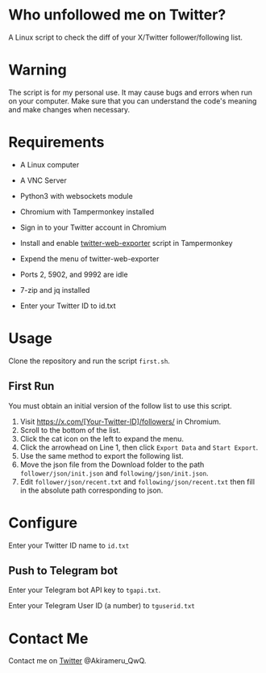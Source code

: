 # Who unfollowed me on Twitter?

A Linux script to check the diff of your X/Twitter follower/following list.

# Warning

The script is for my personal use. It may cause bugs and errors when run on your computer. Make sure that you can understand the code's meaning and make changes when necessary.

# Requirements

- A Linux computer

- A VNC Server

- Python3 with websockets module

- Chromium with Tampermonkey installed

- Sign in to your Twitter account in Chromium

- Install and enable [twitter-web-exporter](https://github.com/prinsss/twitter-web-exporter) script in Tampermonkey

- Expend the menu of twitter-web-exporter

- Ports 2, 5902, and 9992 are idle

- 7-zip and jq installed

- Enter your Twitter ID to id.txt

# Usage

Clone the repository and run the script `first.sh`.

## First Run

You must obtain an initial version of the follow list to use this script.

1. Visit https://x.com/[Your-Twitter-ID]/followers/ in Chromium.
2. Scroll to the bottom of the list.
3. Click the cat icon on the left to expand the menu.
4. Click the arrowhead on Line 1, then click `Export Data` and `Start Export`.
5. Use the same method to export the following list.
6. Move the json file from the Download folder to the path `follower/json/init.json` and `following/json/init.json`.
7. Edit `follower/json/recent.txt` and `following/json/recent.txt` then fill in the absolute path corresponding to json.

# Configure

Enter your Twitter ID name to `id.txt`

## Push to Telegram bot

Enter your Telegram bot API key to `tgapi.txt`.

Enter your Telegram User ID (a number) to `tguserid.txt`

# Contact Me

Contact me on [Twitter](https://x.com/Akirameru_QwQ) @Akirameru_QwQ.
